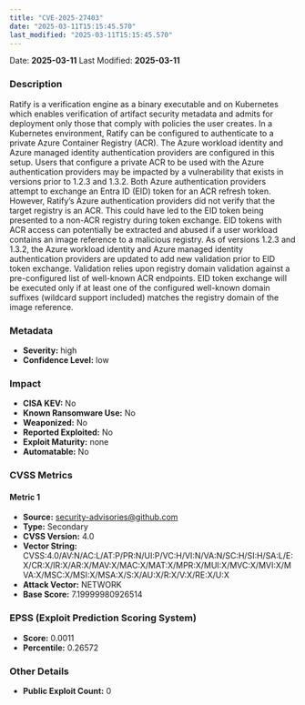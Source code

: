 ```yaml
---
title: "CVE-2025-27403"
date: "2025-03-11T15:15:45.570"
last_modified: "2025-03-11T15:15:45.570"
---
```




Date: **2025-03-11** Last Modified: **2025-03-11**

### Description  
Ratify is a verification engine as a binary executable and on Kubernetes which enables verification of artifact security metadata and admits for deployment only those that comply with policies the user creates. In a Kubernetes environment, Ratify can be configured to authenticate to a private Azure Container Registry (ACR). The Azure workload identity and Azure managed identity authentication providers are configured in this setup. Users that configure a private ACR to be used with the Azure authentication providers may be impacted by a vulnerability that exists in versions prior to 1.2.3 and 1.3.2. Both Azure authentication providers attempt to exchange an Entra ID (EID) token for an ACR refresh token. However, Ratify’s Azure authentication providers did not verify that the target registry is an ACR. This could have led to the EID token being presented to a non-ACR registry during token exchange. EID tokens with ACR access can potentially be extracted and abused if a user workload contains an image reference to a malicious registry. As of versions 1.2.3 and 1.3.2, the Azure workload identity and Azure managed identity authentication providers are updated to add new validation prior to EID token exchange. Validation relies upon registry domain validation against a pre-configured list of well-known ACR endpoints. EID token exchange will be executed only if at least one of the configured well-known domain suffixes (wildcard support included) matches the registry domain of the image reference.

### Metadata  
- **Severity:** high
- **Confidence Level:** low

### Impact  
- **CISA KEV:** No
- **Known Ransomware Use:** No
- **Weaponized:** No
- **Reported Exploited:** No
- **Exploit Maturity:** none
- **Automatable:** No

### CVSS Metrics  

#### Metric 1
- **Source:** security-advisories@github.com
- **Type:** Secondary
- **CVSS Version:** 4.0
- **Vector String:** CVSS:4.0/AV:N/AC:L/AT:P/PR:N/UI:P/VC:H/VI:N/VA:N/SC:H/SI:H/SA:L/E:X/CR:X/IR:X/AR:X/MAV:X/MAC:X/MAT:X/MPR:X/MUI:X/MVC:X/MVI:X/MVA:X/MSC:X/MSI:X/MSA:X/S:X/AU:X/R:X/V:X/RE:X/U:X
- **Attack Vector:** NETWORK
- **Base Score:** 7.19999980926514


### EPSS (Exploit Prediction Scoring System)  
- **Score:** 0.0011
- **Percentile:** 0.26572

### Other Details  
- **Public Exploit Count:** 0
